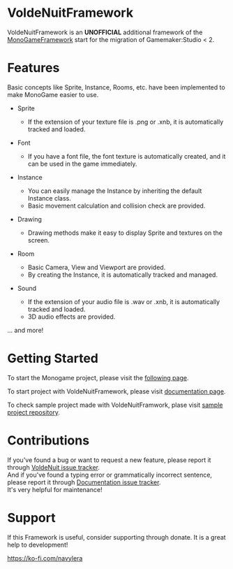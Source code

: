 <!-- README for NuGet -->
# VoldeNuitFramework

VoldeNuitFramework is an **UNOFFICIAL** additional framework of the
 [MonoGameFramework](https://monogame.net/)
 start for the migration of Gamemaker:Studio < 2.  

# Features

Basic concepts like Sprite, Instance, Rooms, etc. have been implemented to make MonoGame easier to use.

- Sprite
    - If the extension of your texture file is .png or .xnb, it is automatically tracked and loaded.

- Font
    - If you have a font file, the font texture is automatically created, and it can be used in the game immediately.

- Instance
    - You can easily manage the Instance by inheriting the default Instance class.
    - Basic movement calculation and collision check are provided.

- Drawing
    - Drawing methods make it easy to display Sprite and textures on the screen.

- Room
    - Basic Camera, View and Viewport are provided.
    - By creating the Instance, it is automatically tracked and managed.

- Sound
    - If the extension of your audio file is .wav or .xnb, it is automatically tracked and loaded.
    - 3D audio effects are provided.

... and more!

# Getting Started
    
To start the Monogame project, please visit the
 [following page](https://docs.monogame.net/articles/getting_started/index.html).

To start project with VoldeNuitFramework, please visit [documentation page](https://navylera.github.io/VoldeNuitDocumentation).

To check sample project made with VoldeNuitFramwork, plase visit [sample project repository](https://github.com/Navylera/VoldeNuitSampleProject).


# Contributions
If you've found a bug or want to request a new feature, please report it through [VoldeNuit issue tracker](https://github.com/Navylera/VoldeNuit/issues).\
And if you've found a typing error or grammatically incorrect sentence, please report it through [Documentation issue tracker](https://github.com/Navylera/VoldeNuitDocumentation/issues).\
It's very helpful for maintenance!

# Support
If this Framework is useful, consider supporting through donate. It is a great help to development!

<https://ko-fi.com/navylera>